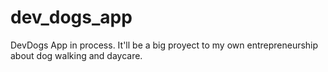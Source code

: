 # dev_dogs_app
DevDogs App in process. It'll be a big proyect to my own entrepreneurship about dog walking and daycare.
